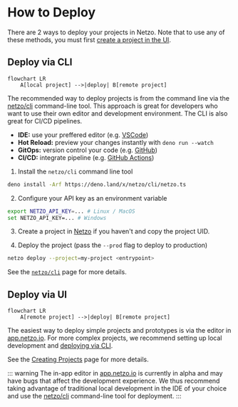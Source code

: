 # How to Deploy

There are 2 ways to deploy your projects in Netzo. Note that to use any of these methods, you must first [create a project in the UI](/docs/platform/projects#creating-projects).

## Deploy via CLI

```mermaid
flowchart LR
    A[local project] -->|deploy| B[remote project]
```

The recommended way to deploy projects is from the command line via the [netzo/cli](/docs/framework/cli) command-line tool. This approach is great for developers who want to use their own editor and development environment. The CLI is also great for CI/CD pipelines.

- **IDE:** use your preffered editor (e.g. [VSCode](https://code.visualstudio.com))
- **Hot Reload:** preview your changes instantly with `deno run --watch`
- **GitOps:** version control your code (e.g. [GitHub](https://github.com))
- **CI/CD:** integrate  pipeline (e.g. [GitHub Actions](https://github.com/features/actions))

1. Install the `netzo/cli` command line tool

```sh
deno install -Arf https://deno.land/x/netzo/cli/netzo.ts
```

2. Configure your API key as an environment variable

```sh
export NETZO_API_KEY=... # Linux / MacOS
set NETZO_API_KEY=... # Windows
```

3. Create a project in [Netzo](https://app.netzo.io) if you haven't and copy the
project UID.

4. Deploy the project (pass the `--prod` flag to deploy to production)

```sh
netzo deploy --project=my-project <entrypoint>
```

See the [`netzo/cli`](/docs/framework/cli) page for more details.

## Deploy via UI

```mermaid
flowchart LR
    A[remote project] -->|deploy| B[remote project]
```

The easiest way to deploy simple projects and prototypes is via the editor in [app.netzo.io](https://app.netzo.io). For more complex projects, we recommend setting up local development and [deploying via CLI](#deploy-via-cli).

See the [Creating Projects](/docs/platform/projects#creating-projects) page for more details.

::: warning
The in-app editor in [app.netzo.io](https://app.netzo.io) is currently in alpha and may have bugs that affect the development experience. We thus recommend taking advantage of traditional local development in the IDE of your choice and use the [netzo/cli](/docs/framework/cli) command-line tool for deployment.
:::

<!-- ## Deploy with Github integration (soon)

[Coming soon] Netzo allows you to link a Netzo project to a GitHub repository.

Every time you push to the repository, your changes will be automatically deployed.

Via the Github integration, you can add a Github Action that defines a build step in your deployment process.

See the Github integration page for more details.

```mermaid
flowchart LR
    A[local project] --     >|push| B[github]
    B[github] --            >|deploy| C[remote project]
```

See the [Github integration](/docs/platform/github-integration) page for more details. -->
